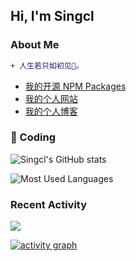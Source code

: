 ## Hi, I'm Singcl

### About Me

```diff
+ 人生若只如初见🍁。
```

-   [我的开源 NPM Packages](https://www.npmjs.com/settings/singcl/packages)
-   [我的个人网站](https://imcoco.top)
-   [我的个人博客](https://singcl.github.io/)

### 🔰 Coding

![Singcl's GitHub stats](https://github-readme-stats.vercel.app/api?username=singcl&show_icons=true&hide_border=true&cache_seconds=1900)

![Most Used Languages](https://github-readme-stats.vercel.app/api/top-langs/?username=singcl&hide_border=true&layout=compact&langs_count=100&hide=HTML,TeX,Roff,Makefile,CSS,Gherkin,PHP,Perl)

### Recent Activity

![](https://github-profile-summary-cards.vercel.app/api/cards/profile-details?username=singcl&hide_border=true&theme=vue)

[![activity graph](https://activity-graph.herokuapp.com/graph?username=singcl&theme=github-light&hide_border=true)](https://github.com/ashutosh00710/github-readme-activity-graph&hide_border=true)
